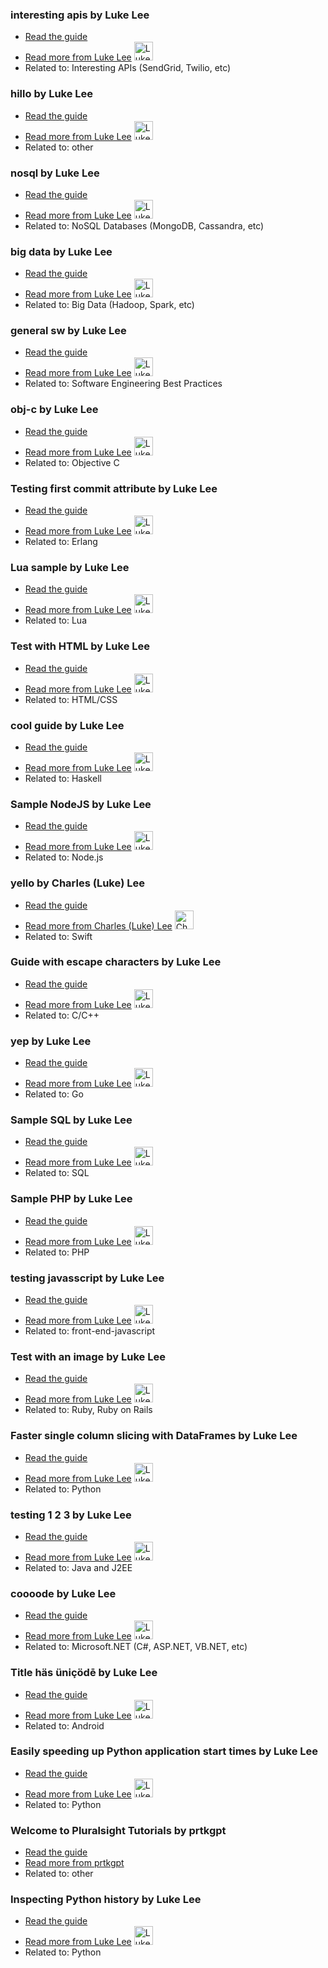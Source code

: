 ### interesting apis by Luke Lee
- [Read the guide](/interesting-apis/interesting-apis)
- [Read more from Luke Lee](/author/durden) <img src="https://avatars.githubusercontent.com/u/58063?v=3" width="30" height="30" alt="Luke Lee" />
- Related to: Interesting APIs (SendGrid, Twilio, etc)

### hillo by Luke Lee
- [Read the guide](/other/hillo)
- [Read more from Luke Lee](/author/durden) <img src="https://avatars.githubusercontent.com/u/58063?v=3" width="30" height="30" alt="Luke Lee" />
- Related to: other

### nosql by Luke Lee
- [Read the guide](/nosql-databases/nosql)
- [Read more from Luke Lee](/author/durden) <img src="https://avatars.githubusercontent.com/u/58063?v=3" width="30" height="30" alt="Luke Lee" />
- Related to: NoSQL Databases (MongoDB, Cassandra, etc)

### big data by Luke Lee
- [Read the guide](/big-data/big-data)
- [Read more from Luke Lee](/author/durden) <img src="https://avatars.githubusercontent.com/u/58063?v=3" width="30" height="30" alt="Luke Lee" />
- Related to: Big Data (Hadoop, Spark, etc)

### general sw by Luke Lee
- [Read the guide](/software-engineering-best-practices/general-sw)
- [Read more from Luke Lee](/author/durden) <img src="https://avatars.githubusercontent.com/u/58063?v=3" width="30" height="30" alt="Luke Lee" />
- Related to: Software Engineering Best Practices

### obj-c by Luke Lee
- [Read the guide](/objective-c/obj-c)
- [Read more from Luke Lee](/author/durden) <img src="https://avatars.githubusercontent.com/u/58063?v=3" width="30" height="30" alt="Luke Lee" />
- Related to: Objective C

### Testing first commit attribute by Luke Lee
- [Read the guide](/erlang/testing-first-commit-attribute)
- [Read more from Luke Lee](/author/durden) <img src="https://avatars.githubusercontent.com/u/58063?v=3" width="30" height="30" alt="Luke Lee" />
- Related to: Erlang

### Lua sample by Luke Lee
- [Read the guide](/lua/lua-sample)
- [Read more from Luke Lee](/author/durden) <img src="https://avatars.githubusercontent.com/u/58063?v=3" width="30" height="30" alt="Luke Lee" />
- Related to: Lua

### Test with HTML by Luke Lee
- [Read the guide](/html-css/test-with-html)
- [Read more from Luke Lee](/author/durden) <img src="https://avatars.githubusercontent.com/u/58063?v=3" width="30" height="30" alt="Luke Lee" />
- Related to: HTML/CSS

### cool guide by Luke Lee
- [Read the guide](/haskell/cool-guide)
- [Read more from Luke Lee](/author/durden) <img src="https://avatars.githubusercontent.com/u/58063?v=3" width="30" height="30" alt="Luke Lee" />
- Related to: Haskell

### Sample NodeJS by Luke Lee
- [Read the guide](/node-js/sample-nodejs)
- [Read more from Luke Lee](/author/durden) <img src="https://avatars.githubusercontent.com/u/58063?v=3" width="30" height="30" alt="Luke Lee" />
- Related to: Node.js

### yello by Charles (Luke) Lee
- [Read the guide](/swift/yello)
- [Read more from Charles (Luke) Lee](/author/perkolasoft) <img src="https://avatars.githubusercontent.com/u/15053257?v=3" width="30" height="30" alt="Charles (Luke) Lee" />
- Related to: Swift

### Guide with escape characters by Luke Lee
- [Read the guide](/c-c++/guide-with-escape-characters)
- [Read more from Luke Lee](/author/durden) <img src="https://avatars.githubusercontent.com/u/58063?v=3" width="30" height="30" alt="Luke Lee" />
- Related to: C/C++

### yep by Luke Lee
- [Read the guide](/go/yep)
- [Read more from Luke Lee](/author/durden) <img src="https://avatars.githubusercontent.com/u/58063?v=3" width="30" height="30" alt="Luke Lee" />
- Related to: Go

### Sample SQL by Luke Lee
- [Read the guide](/sql/sample-sql)
- [Read more from Luke Lee](/author/durden) <img src="https://avatars.githubusercontent.com/u/58063?v=3" width="30" height="30" alt="Luke Lee" />
- Related to: SQL

### Sample PHP by Luke Lee
- [Read the guide](/php/sample-php)
- [Read more from Luke Lee](/author/durden) <img src="https://avatars.githubusercontent.com/u/58063?v=3" width="30" height="30" alt="Luke Lee" />
- Related to: PHP

### testing javasscript by Luke Lee
- [Read the guide](/front-end-javascript/testing-javasscript)
- [Read more from Luke Lee](/author/durden) <img src="https://avatars.githubusercontent.com/u/58063?v=3" width="30" height="30" alt="Luke Lee" />
- Related to: front-end-javascript

### Test with an image by Luke Lee
- [Read the guide](/ruby-ruby-on-rails/test-with-an-image)
- [Read more from Luke Lee](/author/durden) <img src="https://avatars.githubusercontent.com/u/58063?v=3" width="30" height="30" alt="Luke Lee" />
- Related to: Ruby, Ruby on Rails

### Faster single column slicing with DataFrames by Luke Lee
- [Read the guide](/python/faster-single-column-slicing-with-dataframes)
- [Read more from Luke Lee](/author/durden) <img src="https://avatars.githubusercontent.com/u/58063?v=3" width="30" height="30" alt="Luke Lee" />
- Related to: Python

### testing 1 2 3 by Luke Lee
- [Read the guide](/java-and-j2ee/testing-1-2-3)
- [Read more from Luke Lee](/author/durden) <img src="https://avatars.githubusercontent.com/u/58063?v=3" width="30" height="30" alt="Luke Lee" />
- Related to: Java and J2EE

### coooode by Luke Lee
- [Read the guide](/microsoft-net/coooode)
- [Read more from Luke Lee](/author/durden) <img src="https://avatars.githubusercontent.com/u/58063?v=3" width="30" height="30" alt="Luke Lee" />
- Related to: Microsoft.NET (C#, ASP.NET, VB.NET, etc)

### Title häs üniçödē by Luke Lee
- [Read the guide](/android/title-has-unicode)
- [Read more from Luke Lee](/author/durden) <img src="https://avatars.githubusercontent.com/u/58063?v=3" width="30" height="30" alt="Luke Lee" />
- Related to: Android

### Easily speeding up Python application start times by Luke Lee
- [Read the guide](/python/easily-speeding-up-python-application-start-times)
- [Read more from Luke Lee](/author/durden) <img src="https://avatars.githubusercontent.com/u/58063?v=3" width="30" height="30" alt="Luke Lee" />
- Related to: Python

### Welcome to Pluralsight Tutorials by prtkgpt
- [Read the guide](/other/welcome-to-pluralsight-tutorials)
- [Read more from prtkgpt](/author/prtkgpt)
- Related to: other

### Inspecting Python history by Luke Lee
- [Read the guide](/python/inspecting-python-history)
- [Read more from Luke Lee](/author/durden) <img src="https://avatars.githubusercontent.com/u/58063?v=3" width="30" height="30" alt="Luke Lee" />
- Related to: Python